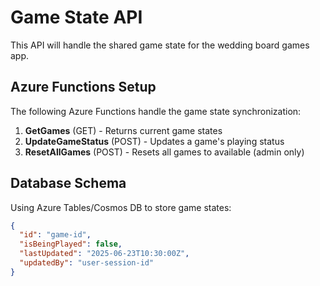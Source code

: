 # Game State API

This API will handle the shared game state for the wedding board games app.

## Azure Functions Setup

The following Azure Functions handle the game state synchronization:

1. **GetGames** (GET) - Returns current game states
2. **UpdateGameStatus** (POST) - Updates a game's playing status
3. **ResetAllGames** (POST) - Resets all games to available (admin only)

## Database Schema

Using Azure Tables/Cosmos DB to store game states:

```json
{
  "id": "game-id",
  "isBeingPlayed": false,
  "lastUpdated": "2025-06-23T10:30:00Z",
  "updatedBy": "user-session-id"
}
```
